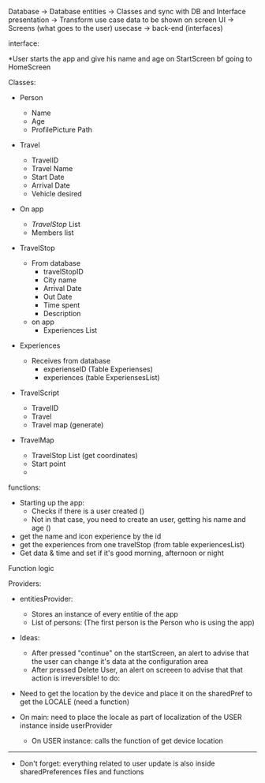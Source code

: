Database -> Database
entities -> Classes and sync with DB and Interface
presentation -> Transform use case data to be shown on screen
UI -> Screens (what goes to the user)
usecase -> back-end (interfaces) 


interface:

*User starts the app and give his name and age on StartScreen bf going to HomeScreen 

Classes:

- Person
  - Name
  - Age
  - ProfilePicture Path

- Travel
  - TravelID
  - Travel Name
  - Start Date
  - Arrival Date
  - Vehicle desired

- On app
  - *TravelStop* List
  - Members list

- TravelStop
  - From database
    - travelStopID
    - City name
    - Arrival Date
    - Out Date
    - Time spent
    - Description 
  - on app
    - Experiences List

- Experiences
  - Receives from database
    - experienseID (Table Experienses)
    - experiences (table ExperiensesList)

- TravelScript
    - TravelID
    - Travel
    - Travel map (generate)


- TravelMap
  - TravelStop List (get coordinates)
  - Start point
  - 



functions:
  - Starting up the app:
    - Checks if there is a user created ()
    - Not in that case, you need to create an user, getting his name and age ()
  - get the name and icon experience by the id
  - get the experiences from one travelStop (from table experiencesList)
  - Get data & time and set if it's good morning, afternoon or night


Function logic

Providers:


- entitiesProvider:
  - Stores an instance of every entitie of the app
  - List of persons: (The first person is the Person who is using the app)



- Ideas:
  - After pressed "continue" on the startScreen, an alert to advise that the user can change it's data at the configuration area
  - After pressed Delete User, an alert on screeen to advise that that action is irreversible!
to do:
- Need to get the location by the device and place it on the sharedPref to get the LOCALE (need a function)
- On main: need to place the locale as part of localization of the USER instance inside userProvider
  - On USER instance: calls the function of get device location



*******
- Don't forget: everything related to user update is also inside sharedPreferences files and functions